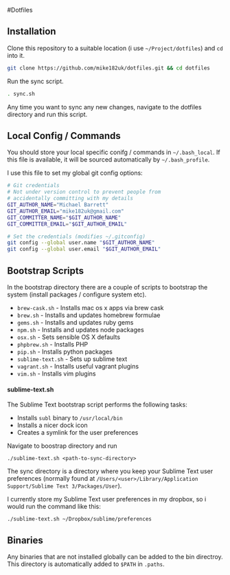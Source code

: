 #Dotfiles

## Installation

Clone this repository to a suitable location (i use `~/Project/dotfiles`) and `cd` into it.

```bash
git clone https://github.com/mike182uk/dotfiles.git && cd dotfiles
```

Run the sync script.

```bash
. sync.sh
```

Any time you want to sync any new changes, navigate to the dotfiles directory and run this script.

## Local Config / Commands

You should store your local specific conifg / commands in `~/.bash_local`. If this file is available, it will be sourced automatically by `~/.bash_profile`.

I use this file to set my global git config options:

```bash
# Git credentials
# Not under version control to prevent people from
# accidentally committing with my details
GIT_AUTHOR_NAME="Michael Barrett"
GIT_AUTHOR_EMAIL="mike182uk@gmail.com"
GIT_COMMITTER_NAME="$GIT_AUTHOR_NAME"
GIT_COMMITTER_EMAIL="$GIT_AUTHOR_EMAIL"

# Set the credentials (modifies ~/.gitconfig)
git config --global user.name "$GIT_AUTHOR_NAME"
git config --global user.email "$GIT_AUTHOR_EMAIL"
```

## Bootstrap Scripts

In the bootstrap directory there are a couple of scripts to bootstrap the system (install packages / configure system etc).

- `brew-cask.sh` - Installs mac os x apps via brew cask
- `brew.sh` - Installs and updates homebrew formulae
- `gems.sh` - Installs and updates ruby gems
- `npm.sh` - Installs and updates node packages
- `osx.sh` - Sets sensible OS X defaults
- `phpbrew.sh` - Installs PHP
- `pip.sh` - Installs python packages
- `sublime-text.sh` - Sets up sublime text
- `vagrant.sh` - Installs useful vagrant plugins
- `vim.sh` - Installs vim plugins

#### sublime-text.sh

The Sublime Text bootstrap script performs the following tasks:

- Installs `subl` binary to `/usr/local/bin`
- Installs a nicer dock icon
- Creates a symlink for the user preferences

Navigate to boostrap directory and run

```
./sublime-text.sh <path-to-sync-directory>
```

The sync directory is a directory where you keep your Sublime Text user preferences (normally found at `/Users/<user>/Library/Application Support/Sublime Text 3/Packages/User`).

I currently store my Sublime Text user preferences in my dropbox, so i would run the command like this:

```
./sublime-text.sh ~/Dropbox/sublime/preferences
```

## Binaries
Any binaries that are not installed globally can be added to the bin directroy. This directory is automatically added to `$PATH` in `.paths`.
